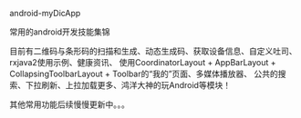 android-myDicApp

常用的android开发技能集锦

目前有二维码与条形码的扫描和生成、动态生成码、获取设备信息、自定义吐司、rxjava2使用示例、健康资讯、
使用CoordinatorLayout + AppBarLayout + CollapsingToolbarLayout + Toolbar的“我的”页面、多媒体播放器、
公共的搜索、下拉刷新、上拉加载更多、鸿洋大神的玩Android等模块！

其他常用功能后续慢慢更新中。。。
